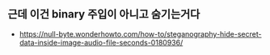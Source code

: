## 근데 이건 binary 주입이 아니고 숨기는거다
* https://null-byte.wonderhowto.com/how-to/steganography-hide-secret-data-inside-image-audio-file-seconds-0180936/
